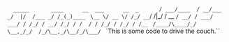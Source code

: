 `   _____       ____      __  ___      __  _     `
`  / ___/____  / __/___ _/  |/  /___ _/ /_(_)____`
`  \__ \/ __ \/ /_/ __ `/ /|_/ / __ `/ __/ / ___/`
` ___/ / /_/ / __/ /_/ / /  / / /_/ / /_/ / /__  `
`/____/\____/_/  \__,_/_/  /_/\__,_/\__/_/\___/ `
`This is some code to drive the couch.``
